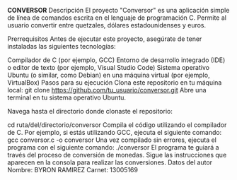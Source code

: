 **CONVERSOR**
Descripción
El proyecto "Conversor" es una aplicación simple de línea de comandos escrita en el lenguaje de programación C. Permite al usuario convertir entre quetzales, dólares estadounidenses y euros.

Prerrequisitos
Antes de ejecutar este proyecto, asegúrate de tener instaladas las siguientes tecnologías:

Compilador de C (por ejemplo, GCC)
Entorno de desarrollo integrado (IDE) o editor de texto (por ejemplo, Visual Studio Code)
Sistema operativo Ubuntu (o similar, como Debian) en una máquina virtual (por ejemplo, VirtualBox)
Pasos para su ejecución
Clona este repositorio en tu máquina local:
git clone https://github.com/tu_usuario/conversor.git
Abre una terminal en tu sistema operativo Ubuntu.

Navega hasta el directorio donde clonaste el repositorio:

cd ruta/del/directorio/conversor
Compila el código utilizando el compilador de C. Por ejemplo, si estás utilizando GCC, ejecuta el siguiente comando:
gcc conversor.c -o conversor
Una vez compilado sin errores, ejecuta el programa con el siguiente comando:
./conversor
El programa te guiará a través del proceso de conversión de monedas. Sigue las instrucciones que aparecen en la consola para realizar las conversiones.
Datos del autor
Nombre: BYRON RAMIREZ
Carnet: 13005169
